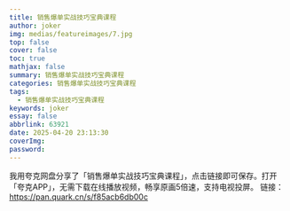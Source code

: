 ```yaml
---
title: 销售爆单实战技巧宝典课程
author: joker
img: medias/featureimages/7.jpg
top: false
cover: false
toc: true
mathjax: false
summary: 销售爆单实战技巧宝典课程
categories: 销售爆单实战技巧宝典课程
tags:
  - 销售爆单实战技巧宝典课程
keywords: joker
essay: false
abbrlink: 63921
date: 2025-04-20 23:13:30
coverImg:
password:
---
```


我用夸克网盘分享了「销售爆单实战技巧宝典课程」，点击链接即可保存。打开「夸克APP」，无需下载在线播放视频，畅享原画5倍速，支持电视投屏。
链接：https://pan.quark.cn/s/f85acb6db00c
